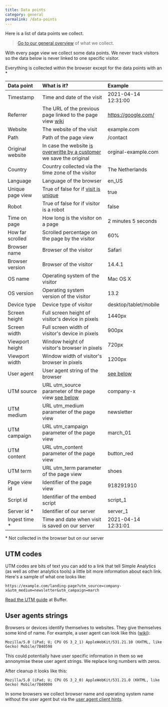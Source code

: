 ```yaml
---
title: Data points
category: general
permalink: /data-points
---
```


Here is a list of data points we collect.

> [Go to our general overview](/what-we-collect) of what we collect.

With every page view we collect some data points. We never track visitors so the data below is never linked to one specific visitor.

Everything is collected within the browser except for the data points with an \*

| Data point       | What is it?                                                               | Example               |
| :--------------- | :------------------------------------------------------------------------ | :-------------------- |
| Timestamp        | Time and date of the visit                                                | 2021-04-14 12:31:00   |
| Referrer         | The URL of the previous page linked to the page view [wiki][3]            | https://google.com/   |
| Website          | The website of the visit                                                  | example.com           |
| Path             | Path of the page view                                                     | /contact              |
| Original website | In case the website [is overwritte by a customer][4] we save the original | orginal-example.com   |
| Country          | Country collected via the time zone of the visitor                        | The Netherlands       |
| Language         | Language of the browser                                                   | en_US                 |
| Unique page view | True of false for if [visit is unique][2]                                 | true                  |
| Robot            | True of false for if visitor is a robot                                   | false                 |
| Time on page     | How long is the visitor on a page                                         | 2 minutes 5 seconds   |
| How far scrolled | Scrolled percentage on the page by the visitor                            | 60%                   |
| Browser name     | Browser of the visitor                                                    | Safari                |
| Browser version  | Browser of the visitor                                                    | 14.4.1                |
| OS name          | Operating system of the visitor                                           | Mac OS X              |
| OS version       | Operating system version of the visitor                                   | 13.2                  |
| Device type      | Device type of visitor                                                    | desktop/tablet/mobile |
| Screen height    | Full screen height of visitor's device in pixels                          | 1440px                |
| Screen width     | Full screen width of visitor's device in pixels                           | 900px                 |
| Viewport height  | Window height of visitor's browser in pixels                              | 720px                 |
| Viewport width   | Window width of visitor's browser in pixels                               | 1200px                |
| User agent       | User agent string of the browser                                          | [see below][6]        |
| UTM source       | URL utm_source parameter of the page view [see below][5]                  | company-x             |
| UTM medium       | URL utm_medium parameter of the page view                                 | newsletter            |
| UTM campaign     | URL utm_campaign parameter of the page view                               | march_01              |
| UTM content      | URL utm_content parameter of the page view                                | button_red            |
| UTM term         | URL utm_term parameter of the page view                                   | shoes                 |
| Page view id     | Identifier of the page view                                               | 918291910             |
| Script id        | Identifier of the embed script                                            | script_1              |
| Server id \*     | Identifier of our server                                                  | server_1              |
| Ingest time \*   | Time and date when visit is saved on our server                           | 2021-04-14 12:31:01   |

\* Not collected in the browser but on our server

## UTM codes

UTM codes are bits of text you can add to a link that tell Simple Analytics (as well as other analytics tools) a little bit more information about each link. Here's a sample of what one looks like:

```
https://example.com/landing-page?utm_source=company-x&utm_medium=newsletter&utm_campaign=march
```

[Read the UTM guide](https://buffer.com/library/utm-guide/) at Buffer.

## User agents strings

Browsers or devices identify themselves to websites. They give themselves some kind of name. For example, a user agent can look like this ([wiki][1]):

```
Mozilla/5.0 (iPad; U; CPU OS 3_2_1) AppleWebKit/531.21.10 (KHTML, like Gecko) Mobile/7B40598
```

This could potentially have user specific information in them so we annonymise these user agent strings. We replace long numbers with zeros.

After cleanup it looks like this:

```
Mozilla/5.0 (iPad; U; CPU OS 3_2_0) AppleWebKit/531.21.0 (KHTML, like Gecko) Mobile/7B40000
```

In some browsers we collect browser name and operating system name without the user agent but via the [user agent client hints](https://wicg.github.io/ua-client-hints/).

[1]: https://en.wikipedia.org/wiki/User_agent
[2]: /explained/unique-visits
[3]: https://en.wikipedia.org/wiki/HTTP_referer
[4]: /overwrite-domain-name
[5]: #utm-codes
[6]: #user-agents-strings
